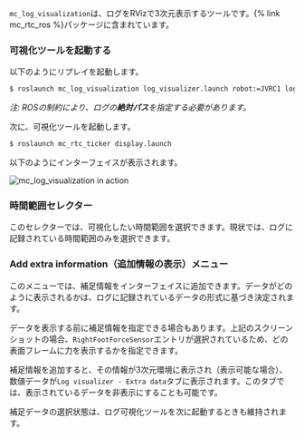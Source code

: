 `mc_log_visualization`は、ログをRVizで3次元表示するツールです。{% link mc_rtc_ros %}パッケージに含まれています。

### 可視化ツールを起動する

以下のようにリプレイを起動します。

```bash
$ roslaunch mc_log_visualization log_visualizer.launch robot:=JVRC1 log:=/tmp/mc-control-MyController-latest.bin
```

<em>注: ROSの制約により、ログの<strong>絶対パス</strong>を指定する必要があります。</em>

次に、可視化ツールを起動します。

```bash
$ roslaunch mc_rtc_ticker display.launch
```

以下のようにインターフェイスが表示されます。

<img src="{{site.baseurl_root}}/assets/tutorials/tools/img/mc_log_visualization.png" alt="mc_log_visualization in action" class="img-fluid" />

### 時間範囲セレクター

このセレクターでは、可視化したい時間範囲を選択できます。現状では、ログに記録されている時間範囲のみを選択できます。

### Add extra information（追加情報の表示）メニュー

このメニューでは、補足情報をインターフェイスに追加できます。データがどのように表示されるかは、ログに記録されているデータの形式に基づき決定されます。

データを表示する前に補足情報を指定できる場合もあります。上記のスクリーンショットの場合、`RightFootForceSensor`エントリが選択されているため、どの表面フレームに力を表示するかを指定できます。

補足情報を追加すると、その情報が3次元環境に表示され（表示可能な場合）、数値データが`Log visualizer - Extra data`タブに表示されます。このタブでは、表示されているデータを非表示にすることも可能です。

補足データの選択状態は、ログ可視化ツールを次に起動するときも維持されます。
